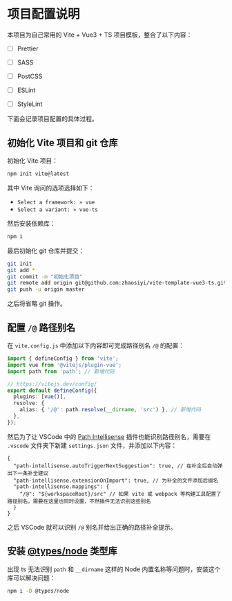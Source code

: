 # 项目配置说明

本项目为自己常用的 Vite + Vue3 + TS 项目模板，整合了以下内容：

- [ ] Prettier
- [ ] SASS
- [ ] PostCSS
- [ ] ESLint
- [ ] StyleLint


下面会记录项目配置的具体过程。

## 初始化 Vite 项目和 git 仓库

初始化 Vite 项目：

```sh
npm init vite@latest
```

其中 Vite 询问的选项选择如下：
- `Select a framework: » vue`
- `Select a variant: » vue-ts`

然后安装依赖库：

```sh
npm i
```

最后初始化 git 仓库并提交：

```sh
git init
git add *
git commit -m "初始化项目"
git remote add origin git@github.com:zhaosiyi/vite-template-vue3-ts.git
git push -u origin master
```

之后将省略 git 操作。

## 配置 `/@` 路径别名

在 `vite.config.js` 中添加以下内容即可完成路径别名 `/@` 的配置：

```ts
import { defineConfig } from 'vite';
import vue from '@vitejs/plugin-vue';
import path from 'path'; // 新增代码

// https://vitejs.dev/config/
export default defineConfig({
  plugins: [vue()],
  resolve: {
    alias: { '/@': path.resolve(__dirname, 'src') }, // 新增代码
  },
});
```

然后为了让 VSCode 中的 [Path Intellisense](https://github.com/ChristianKohler/PathIntellisense) 插件也能识别路径别名，需要在 `.vscode` 文件夹下新建 `settings.json` 文件，并添加以下内容：

```jsonc
{
  "path-intellisense.autoTriggerNextSuggestion": true, // 在补全后自动弹出下一条补全建议
  "path-intellisense.extensionOnImport": true, // 为补全的文件添加后缀名
  "path-intellisense.mappings": {
    "/@": "${workspaceRoot}/src" // 如果 vite 或 webpack 等构建工具配置了路径别名，需要在这里也同时设置，不然插件无法识别这些别名
  } 
}
```

之后 VSCode 就可以识别 `/@` 别名并给出正确的路径补全提示。

## 安装 [@types/node](https://github.com/DefinitelyTyped/DefinitelyTyped/blob/master/README.zh.md) 类型库

出现 ts 无法识别 `path` 和 `__dirname` 这样的 Node 内置名称等问题时，安装这个库可以解决问题：

```sh
npm i -D @types/node
```



